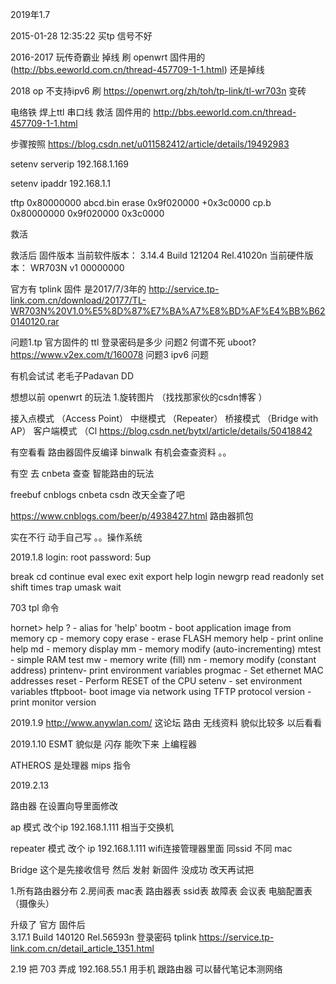 2019年1.7


2015-01-28 12:35:22  买tp  信号不好

2016-2017 玩传奇霸业 掉线 刷 openwrt 固件用的 (http://bbs.eeworld.com.cn/thread-457709-1-1.html)  还是掉线 


2018 op 不支持ipv6  刷   https://openwrt.org/zh/toh/tp-link/tl-wr703n  变砖 

电络铁 焊上ttl 串口线 救活  固件用的   http://bbs.eeworld.com.cn/thread-457709-1-1.html

步骤按照
https://blog.csdn.net/u011582412/article/details/19492983


setenv serverip 192.168.1.169

setenv ipaddr 192.168.1.1

 tftp 0x80000000 abcd.bin
 erase 0x9f020000 +0x3c0000
 cp.b 0x80000000 0x9f020000 0x3c0000

救活


救活后  固件版本
当前软件版本：	
3.14.4 Build 121204 Rel.41020n
当前硬件版本：	
WR703N v1 00000000


官方有   tplink  固件  是2017/7/3年的 
http://service.tp-link.com.cn/download/20177/TL-WR703N%20V1.0%E5%8D%87%E7%BA%A7%E8%BD%AF%E4%BB%B620140120.rar


问题1.tp 官方固件的 ttl 登录密码是多少
问题2   何谓不死 uboot?  https://www.v2ex.com/t/160078
问题3  ipv6 问题 

有机会试试  老毛子Padavan  DD


想想以前 openwrt 的玩法  1.旋转图片  （找找那家伙的csdn博客 ）

接入点模式 （Access Point） 中继模式 （Repeater） 桥接模式 （Bridge with AP） 客户端模式 （Cl
https://blog.csdn.net/bytxl/article/details/50418842


有空看看 路由器固件反编译  binwalk  有机会查查资料 。。

有空 去 cnbeta 查查 智能路由的玩法 


freebuf   cnblogs cnbeta  csdn  改天全查了吧 

https://www.cnblogs.com/beer/p/4938427.html   路由器抓包 

实在不行 动手自己写 。。操作系统



2019.1.8
login: root
password: 5up 

break cd continue eval exec exit export help login newgrp
        read readonly set shift times trap umask wait
		
		
		
		
703  tpl 命令  

hornet> help
?       - alias for 'help'
bootm   - boot application image from memory
cp      - memory copy
erase   - erase FLASH memory
help    - print online help
md      - memory display
mm      - memory modify (auto-incrementing)
mtest   - simple RAM test
mw      - memory write (fill)
nm      - memory modify (constant address)
printenv- print environment variables
progmac - Set ethernet MAC addresses
reset   - Perform RESET of the CPU
setenv  - set environment variables
tftpboot- boot image via network using TFTP protocol
version - print monitor version



2019.1.9
http://www.anywlan.com/  这论坛 路由 无线资料 貌似比较多 以后看看



2019.1.10
ESMT  貌似是 闪存  能吹下来  上编程器

ATHEROS  是处理器 mips 指令


2019.2.13

路由器  在设置向导里面修改   

ap 模式   改个ip 192.168.1.111  相当于交换机

repeater   模式    改个  ip  192.168.1.111      wifi连接管理器里面 同ssid 不同 mac

Bridge 这个是先接收信号 然后  发射   新固件 没成功  改天再试把 



1.所有路由器分布 
2.房间表   mac表   路由器表  ssid表  故障表    会议表   电脑配置表 （摄像头）



升级了  官方 固件后  	
3.17.1 Build 140120 Rel.56593n  登录密码 tplink
https://service.tp-link.com.cn/detail_article_1351.html


2.19
把 703  弄成 192.168.55.1 用手机 跟路由器 可以替代笔记本测网络
